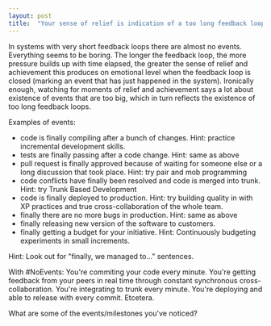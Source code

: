 ```yaml
---
layout: post
title:  "Your sense of relief is indication of a too long feedback loop"
---
```


In systems with very short feedback loops there are almost no events. Everything seems to be boring.
The longer the feedback loop, the more pressure builds up with time elapsed, the greater the sense of relief and achievement this produces on emotional level when the feedback loop is closed (marking an event that has just happened in the system).
Ironically enough, watching for moments of relief and achievement says a lot about existence of events that are too big, which in turn reflects the existence of too long feedback loops.

Examples of events:
- code is finally compiling after a bunch of changes. Hint: practice incremental development skills.
- tests are finally passing after a code change. Hint: same as above
- pull request is finally approved because of waiting for someone else or a long discussion that took place. Hint: try pair and mob programming
- code conflicts have finally been resolved and code is merged into trunk. Hint: try Trunk Based Development
- code is finally deployed to production. Hint: try building quality in with XP practices and true cross-collaboration of the whole team.
- finally there are no more bugs in production. Hint: same as above
- finally releasing new version of the software to customers.
- finally getting a budget for your initiative. Hint: Continuously budgeting experiments in small increments.

Hint: Look out for "finally, we managed to..." sentences.

With #NoEvents:
You're commiting your code every minute. You're getting feedback from your peers in real time through constant synchronous cross-collaboration.
You're integrating to trunk every minute. You're deploying and able to release with every commit. Etcetera.

What are some of the events/milestones you've noticed?
